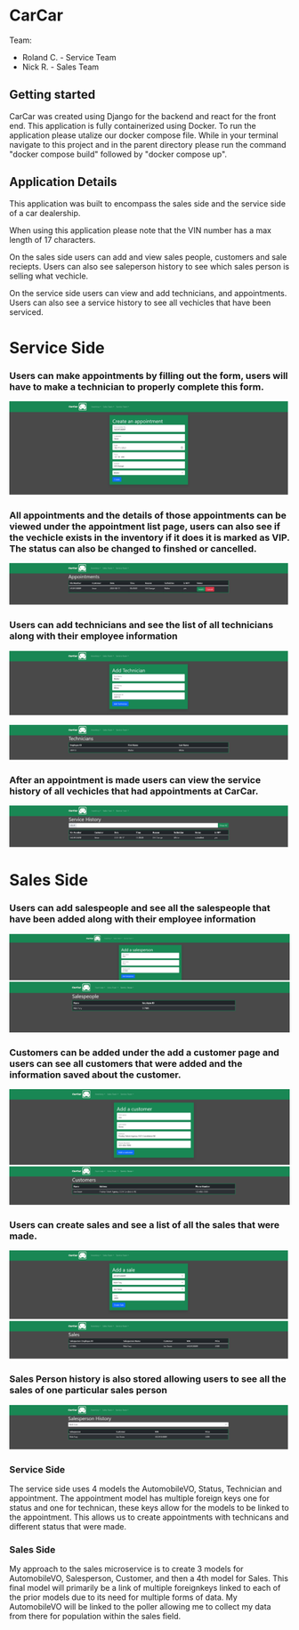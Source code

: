 # CarCar

Team:

* Roland C. - Service Team
* Nick R. -  Sales Team


## Getting started

CarCar was created using Django for the backend and react for the front end. This application is fully containerized using Docker. To run the application please utalize our docker compose file. While in your terminal navigate to this project and in the parent directory please run the command "docker compose build" followed by "docker compose up". 



## Application Details

This application was built to encompass the sales side and the service side of a car dealership. 

When using this application please note that the VIN number has a max length of 17 characters. 

On the sales side users can add and view sales people, customers and sale reciepts. Users can also see saleperson history to see which sales person is selling what vechicle.

On the service side users can view and add technicians, and appointments. Users can also see a service history to see all vechicles that have been serviced.





# Service Side


<h3> Users can make appointments by filling out the form, users will have to make a technician to properly complete this form. </h3>

![alternate text](images/service/MakeAppointment.png)


<h3> All appointments and the details of those appointments can be viewed under the appointment list page, users can also see if the vechicle exists in the inventory if it does it is marked as VIP. The status can also be changed to finshed or cancelled. </h3>

![alternate text](images/service/AppointmentList.png)


<h3> Users can add technicians and see the list of all technicians along with their employee information </h3>

![alternate text](images/service/Technician.png)

![alternate text](images/service/TechnicianList.png)



<h3> After an appointment is made users can view the service history of all vechicles that had appointments at CarCar. </h3>

![alternate text](images/service/ServiceHistory.png)





# Sales Side

<h3> Users can add salespeople and see all the salespeople that have been added along with their employee information </h3>

![alternate text](images/sales/SalesPerson.png)
![alternate text](images/sales/SalesPeople.png)

<h3> Customers can be added under the add a customer page and users can see all customers that were added and the information saved about the customer.  </h3>

![alternate text](images/sales/Customer.png)
![alternate text](images/sales/Customers.png)

<h3> Users can create sales and see a list of all the sales that were made. </h3>

![alternate text](images/sales/Sale.png)
![alternate text](images/sales/SaleHistory.png)


<h3> Sales Person history is also stored allowing users to see all the sales of one particular sales person </h3>

![alternate text](images/sales/SalesPersonHistory.png)




### Service Side



The service side uses 4 models the AutomobileVO, Status, Technician and appointment. The appointment model has multiple foreign keys one for status and one for technican, these keys allow for the models to be linked to the appointment. This allows us to create appointments with technicans and different status that were made.   

### Sales Side 

My approach to the sales microservice is to create 3 models for AutomobileVO, Salesperson, Customer, and then a 4th model for Sales. This final model will primarily be a link of multiple foreignkeys linked to each of the prior models due to its need for multiple forms of data. My AutomobileVO will be linked to the poller allowing me to collect my data from there for population within the sales field.
